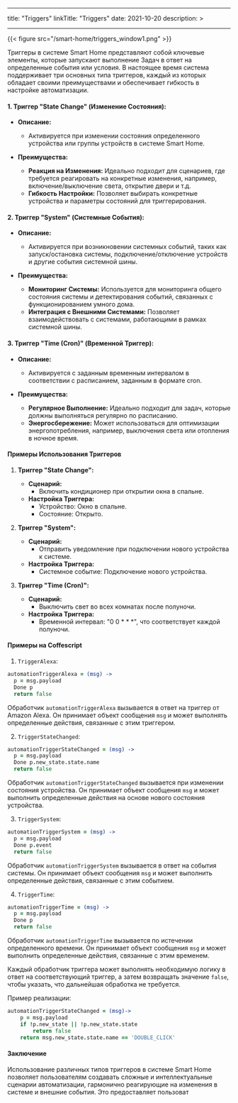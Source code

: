 
---
title: "Triggers"
linkTitle: "Triggers"
date: 2021-10-20
description: >
  
---

{{< figure src="/smart-home/triggers_window1.png" >}}

Триггеры в системе Smart Home представляют собой ключевые элементы, которые запускают выполнение Задач в ответ на определенные события или условия. В настоящее время система поддерживает три основных типа триггеров, каждый из которых обладает своими преимуществами и обеспечивает гибкость в настройке автоматизации.

#### 1. **Триггер "State Change" (Изменение Состояния):**

- **Описание:**
    - Активируется при изменении состояния определенного устройства или группы устройств в системе Smart Home.

- **Преимущества:**
    - **Реакция на Изменения:** Идеально подходит для сценариев, где требуется реагировать на конкретные изменения, например, включение/выключение света, открытие двери и т.д.
    - **Гибкость Настройки:** Позволяет выбирать конкретные устройства и параметры состояний для триггерирования.

#### 2. **Триггер "System" (Системные События):**

- **Описание:**
    - Активируется при возникновении системных событий, таких как запуск/остановка системы, подключение/отключение устройств и другие события системной шины.

- **Преимущества:**
    - **Мониторинг Системы:** Используется для мониторинга общего состояния системы и детектирования событий, связанных с функционированием умного дома.
    - **Интеграция с Внешними Системами:** Позволяет взаимодействовать с системами, работающими в рамках системной шины.

#### 3. **Триггер "Time (Cron)" (Временной Триггер):**

- **Описание:**
    - Активируется с заданным временным интервалом в соответствии с расписанием, заданным в формате cron.

- **Преимущества:**
    - **Регулярное Выполнение:** Идеально подходит для задач, которые должны выполняться регулярно по расписанию.
    - **Энергосбережение:** Может использоваться для оптимизации энергопотребления, например, выключения света или отопления в ночное время.

#### Примеры Использования Триггеров

1. **Триггер "State Change":**
    - **Сценарий:**
        - Включить кондиционер при открытии окна в спальне.
    - **Настройка Триггера:**
        - Устройство: Окно в спальне.
        - Состояние: Открыто.

2. **Триггер "System":**
    - **Сценарий:**
        - Отправить уведомление при подключении нового устройства к системе.
    - **Настройка Триггера:**
        - Системное событие: Подключение нового устройства.

3. **Триггер "Time (Cron)":**
    - **Сценарий:**
        - Выключить свет во всех комнатах после полуночи.
    - **Настройка Триггера:**
        - Временной интервал: "0 0 * * *", что соответствует каждой полуночи.

#### Примеры на Coffescript

1. `TriggerAlexa`:
```coffeescript
automationTriggerAlexa = (msg) ->
  p = msg.payload
  Done p
  return false
```
Обработчик `automationTriggerAlexa` вызывается в ответ на триггер от Amazon Alexa. Он принимает объект сообщения `msg`
и может выполнять определенные действия, связанные с этим триггером.

2. `TriggerStateChanged`:
```coffeescript
automationTriggerStateChanged = (msg) ->
  p = msg.payload
  Done p.new_state.state.name
  return false
```
Обработчик `automationTriggerStateChanged` вызывается при изменении состояния устройства. Он принимает объект сообщения
`msg` и может выполнить определенные действия на основе нового состояния устройства.

3. `TriggerSystem`:
```coffeescript
automationTriggerSystem = (msg) ->
  p = msg.payload
  Done p.event
  return false
```
Обработчик `automationTriggerSystem` вызывается в ответ на события системы. Он принимает объект сообщения `msg` и может
выполнить определенные действия, связанные с этим событием.

4. `TriggerTime`:
```coffeescript
automationTriggerTime = (msg) ->
  p = msg.payload
  Done p
  return false
```
Обработчик `automationTriggerTime` вызывается по истечении определенного времени. Он принимает объект сообщения `msg` и
может выполнить определенные действия, связанные с этим временем.

Каждый обработчик триггера может выполнять необходимую логику в ответ на соответствующий триггер, а затем возвращать
значение `false`, чтобы указать, что дальнейшая обработка не требуется.

Пример реализации:

```coffeescript
automationTriggerStateChanged = (msg)->
    p = msg.payload
    if !p.new_state || !p.new_state.state
        return false
    return msg.new_state.state.name == 'DOUBLE_CLICK'
```

#### Заключение

Использование различных типов триггеров в системе Smart Home позволяет пользователям создавать сложные и интеллектуальные сценарии автоматизации, гармонично реагирующие на изменения в системе и внешние события. Это предоставляет пользоват
